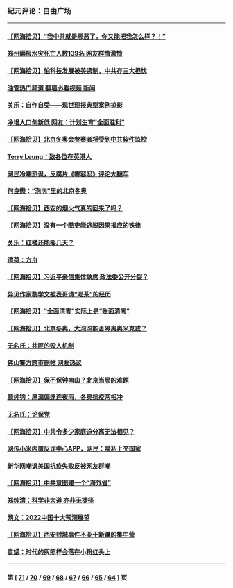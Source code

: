 ### 纪元评论：自由广场
---
#### [【网海拾贝】“我中共就是邪恶了，你又能把我怎么样？！”](../../pages/nsc993/n13522332.md?01230330) 
#### [郑州瞒报水灾死亡人数139名 网友群情激愤](../../pages/nsc993/n13522192.md?01230330) 
#### [【网海拾贝】怕科技发展被美遏制，中共存三大担忧](../../pages/nsc993/n13520639.md?01230330) 
#### [油管热门频道 翻墙必看视频 新闻](ok?01230330)
#### [关乐：自作自受——现世现报典型案例掠影](../../pages/nsc993/n13520601.md?01230330) 
#### [净增人口创新低 网友：计划生育“全面胜利”](../../pages/nsc993/n13517857.md?01230330) 
#### [【网海拾贝】北京冬奥会参赛者将受到中共软件监控](../../pages/nsc993/n13517808.md?01230330) 
#### [Terry Leung：致各位在英港人](../../pages/nsc993/n13516182.md?01230330) 
#### [网民冷嘲热讽，反腐片《零容忍》评论大翻车](../../pages/nsc993/n13515413.md?01230330) 
#### [何良懋：“泡泡”里的北京冬奥](../../pages/nsc993/n13503702.md?01230330) 
#### [【网海拾贝】西安的烟火气真的回来了吗？](../../pages/nsc993/n13515335.md?01230330) 
#### [【网海拾贝】没有一个酷吏能逃脱因果报应的铁律](../../pages/nsc993/n13512340.md?01230330) 
#### [关乐：红楼还能摇几天？](../../pages/nsc993/n13511448.md?01230330) 
#### [清荷：方舟](../../pages/nsc993/n13510779.md?01230330) 
#### [【网海拾贝】习近平亲信集体缺席 政法委公开分裂？](../../pages/nsc993/n13510748.md?01230330) 
#### [异见作家黎学文被表哥请“喝茶”的经历](../../pages/nsc993/n13510231.md?01230330) 
#### [【网海拾贝】“全面清零”实际上是“账面清零”](../../pages/nsc993/n13508178.md?01230330) 
#### [【网海拾贝】北京冬奥，大泡泡能否隔离奥米克戎？](../../pages/nsc993/n13506567.md?01230330) 
#### [无名氏：共匪的毁人机制](../../pages/nsc993/n13506504.md?01230330) 
#### [佛山警方跨市删帖 网友热议](../../pages/nsc993/n13506446.md?01230330) 
#### [【网海拾贝】保不保钟南山？北京当局的难题](../../pages/nsc993/n13504215.md?01230330) 
#### [颜纯钩：屋漏偏逢连夜雨，冬奥抗疫两相冲](../../pages/nsc993/n13504177.md?01230330) 
#### [无名氏：论保党](../../pages/nsc993/n13503956.md?01230330) 
#### [【网海拾贝】中共令多少家庭迫分离无法相见？](../../pages/nsc993/n13501682.md?01230330) 
#### [网传小米内置反诈中心APP，网民：隐私上交国家](../../pages/nsc993/n13499499.md?01230330) 
#### [新华网嘲讽美国抗疫失败反被网友群嘲](../../pages/nsc993/n13499197.md?01230330) 
#### [【网海拾贝】中共意图建一个“海外省”](../../pages/nsc993/n13499393.md?01230330) 
#### [郑纯清：科学非大道 亦非无捷径](../../pages/nsc993/n13498854.md?01230330) 
#### [网文：2022中国十大预测展望](../../pages/nsc993/n13497067.md?01230330) 
#### [【网海拾贝】西安封城事件不亚于新疆的集中营](../../pages/nsc993/n13496983.md?01230330) 
#### [袁斌：时代的灰照样会落在小粉红头上](../../pages/nsc993/n13496821.md?01230330) 

---
#### 第 [ [71](./71.md?01230330) / [70](./70.md?01230330) / [69](./69.md?01230330) / [68](./68.md?01230330) / [67](./67.md?01230330) / [66](./66.md?01230330) / [65](./65.md?01230330) / [64](./64.md?01230330) ] 页
